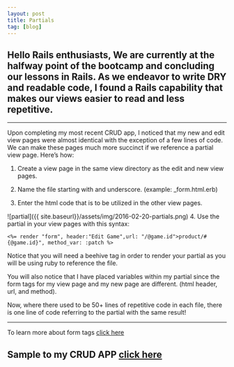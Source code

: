 ```yaml
---
layout: post
title: Partials
tag: [blog]
---
```

Hello Rails enthusiasts,
We are currently at the halfway point of the bootcamp and concluding our lessons in Rails. As we endeavor to write DRY and readable code, I found a Rails capability that makes our views easier to read and less repetitive.
---
---
Upon completing my most recent CRUD app, I noticed that my new and edit view pages were almost identical with the exception of a few lines of code. We can make these pages much more succinct if we reference a partial view page. Here’s how:

1. Create a view page in the same view directory as the edit and new view pages.

2. Name the file starting with and underscore. (example: _form.html.erb)

3. Enter the html code that is to be utilized in the other view pages.

![partial]({{ site.baseurl}}/assets/img/2016-02-20-partials.png)
4. Use the partial in your view pages with this syntax:
~~~
<%= render "form", header:"Edit Game",url: "/@game.id">product/#{@game.id}", method_var: :patch %>
~~~
Notice that you will need a beehive tag in order to render your partial as you will be using ruby to reference the file.


You will also notice that I have placed variables within my partial since the form tags for my view page and my new page are different. (html header, url, and method).


Now, where there used to be 50+ lines of repetitive code in each file, there is one line of code referring to the partial with the same result!

---
To learn more about form tags [click here](http://www.saalonmuyo.com/2010/01/27/using-form_tag-in-ruby-on-rails/)


Sample to my CRUD APP [click here](http://www.saalonmuyo.com/2010/01/27/using-form_tag-in-ruby-on-rails/)
---
